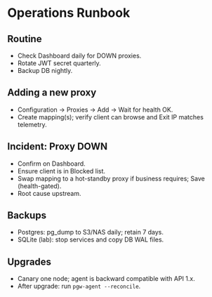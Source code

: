 
# Operations Runbook

## Routine
- Check Dashboard daily for DOWN proxies.
- Rotate JWT secret quarterly.
- Backup DB nightly.

## Adding a new proxy
- Configuration -> Proxies -> Add -> Wait for health OK.
- Create mapping(s); verify client can browse and Exit IP matches telemetry.

## Incident: Proxy DOWN
- Confirm on Dashboard.
- Ensure client is in Blocked list.
- Swap mapping to a hot-standby proxy if business requires; Save (health-gated).
- Root cause upstream.

## Backups
- Postgres: pg_dump to S3/NAS daily; retain 7 days.
- SQLite (lab): stop services and copy DB WAL files.

## Upgrades
- Canary one node; agent is backward compatible with API 1.x.
- After upgrade: run `pgw-agent --reconcile`.
